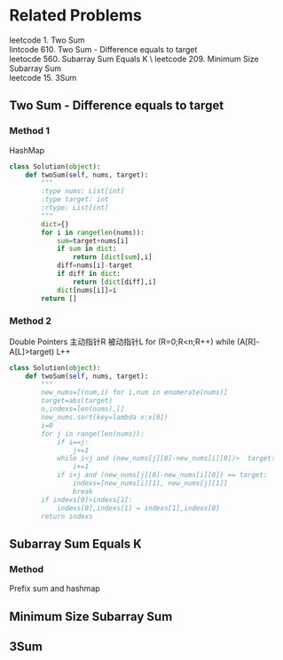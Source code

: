 ﻿# Related Problems
leetcode 1. Two Sum \
lintcode 610. Two Sum - Difference equals to target \
leetocde 560. Subarray Sum Equals K \ 
leetcode 209. Minimum Size Subarray Sum \
leetcode 15. 3Sum

## Two Sum - Difference equals to target

### Method 1
HashMap
```python
class Solution(object):
    def twoSum(self, nums, target):
        """
        :type nums: List[int]
        :type target: int
        :rtype: List[int]
        """
        dict={}
        for i in range(len(nums)):
            sum=target+nums[i]
            if sum in dict:
                return [dict[sum],i]
            diff=nums[i]-target
			if diff in dict:
				return [dict[diff],i]
            dict[nums[i]]=i
		return []
```
### Method 2
Double Pointers
主动指针R
被动指针L
for (R=0;R<n;R++)
	while (A[R]-A[L]>target)
		L++
```python
class Solution(object):
    def twoSum(self, nums, target):
        """
        new_nums=[(num,i) for i,num in enumerate(nums)]
		target=abs(target)
		n,indexs=len(nums),[]
		new_nums.sort(key=lambda x:x[0])
		i=0
        for j in range(len(nums)):
			if i==j:
				j+=1
			while i<j and (new_nums[j][0]-new_nums[i][0])>  target:
				i+=1
			if i<j and (new_nums[j][0]-new_nums[i][0]) == target:
				indexs=[new_nums[i][1], new_nums[j][1]]
				break
		if indexs[0]>indexs[1]:
			indexs[0],indexs[1] = indexs[1],indexs[0]
		return indexs
```

## Subarray Sum Equals K
### Method
Prefix sum and hashmap



## Minimum Size Subarray Sum

## 3Sum
